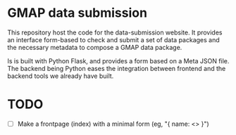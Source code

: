 # GMAP data submission

This repository host the code for the data-submission website.
It provides an interface form-based to check and submit a set of data packages 
and the necessary metadata to compose a GMAP data package.

Is is built with Python Flask, and provides a form based on a Meta JSON file.
The backend being Python eases the integration between frontend and the backend
tools we already have built.


# TODO

- [ ] Make a frontpage (index) with a minimal form (eg, "{ name: <> }")


